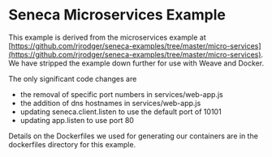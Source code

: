 # Seneca Microservices Example

This example is derived from the microservices example at 
[https://github.com/rjrodger/seneca-examples/tree/master/micro-services](https://github.com/rjrodger/seneca-examples/tree/master/micro-services). We have stripped the example down further for use with Weave and Docker.

The only significant code changes are 

* the removal of specific port numbers in services/web-app.js
* the addition of dns hostnames in services/web-app.js
* updating seneca.client.listen to use the default port of 10101
* updating app.listen to use port 80

Details on the Dockerfiles we used for generating our containers are in the 
dockerfiles directory for this example. 
